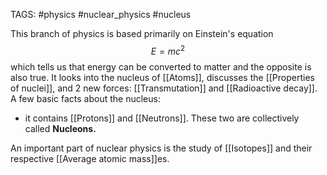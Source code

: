 TAGS: #physics #nuclear_physics #nucleus 

This branch of physics is based primarily on Einstein's equation 
$$E = mc^2$$
which tells us that energy can be converted to matter and the opposite is also true. It looks into the nucleus of  [[Atoms]], discusses the [[Properties of nuclei]], and 2 new forces: [[Transmutation]] and [[Radioactive decay]]. A few basic facts about the nucleus:
- it contains [[Protons]] and [[Neutrons]]. These two are collectively called **Nucleons.** 

An important part of nuclear physics is the study of [[Isotopes]] and their respective [[Average atomic mass]]es. 

